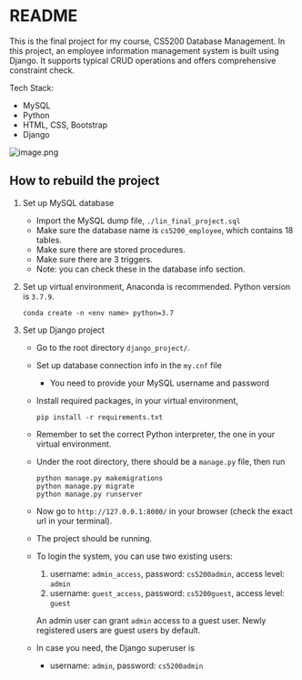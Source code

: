 # README

This is the final project for my course, CS5200 Database Management. In this project, 
an employee information management system is built using Django. It supports typical CRUD
operations and offers comprehensive constraint check.

Tech Stack:
* MySQL
* Python
* HTML, CSS, Bootstrap
* Django

![image.png](/redirect/s3?bucket=uploads&prefix=paste%2Fk9sw8fxtvq349t%2Feb6be903b1f63a00ea2f2b2e761bc8cdcf31f28785e03f1ea35c50e122c45c75%2Fimage.png)

## How to rebuild the project
1. Set up MySQL database
    * Import the MySQL dump file, ```./lin_final_project.sql```
    * Make sure the database name is ```cs5200_employee```, which contains 18 tables.
    * Make sure there are stored procedures.
    * Make sure there are 3 triggers.
    * Note: you can check these in the database info section.

2. Set up virtual environment, Anaconda is recommended. Python version is ```3.7.9```.

    ```
    conda create -n <env name> python=3.7
    ```

3. Set up Django project
    * Go to the root directory ```django_project/```.
    * Set up database connection info in the ```my.cnf``` file
        * You need to provide your MySQL username and password
    * Install required packages, in your virtual environment,

        ```
        pip install -r requirements.txt
        ```
    * Remember to set the correct Python interpreter, the one in your virtual environment.
    * Under the root directory, there should be a ```manage.py``` file, then run

        ```
        python manage.py makemigrations
        python manage.py migrate
        python manage.py runserver
        ```
    * Now go to ```http://127.0.0.1:8000/``` in your browser (check the exact url in your terminal).
    * The project should be running.
    * To login the system, you can use two existing users:
        1. username: ```admin_access```, password: ```cs5200admin```, access level: ```admin```
        2. username: ```guest_access```, password: ```cs5200guest```, access level: ```guest```
        
        An admin user can grant ```admin``` access to a guest user. Newly registered users are guest users by default.
    * In case you need, the Django superuser is
        * username: ```admin```, password: ```cs5200admin```
        
